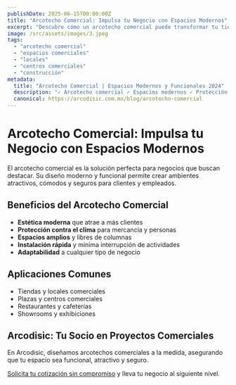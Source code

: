 ```yaml
---
publishDate: 2025-06-15T00:00:00Z
title: "Arcotecho Comercial: Impulsa tu Negocio con Espacios Modernos"
excerpt: "Descubre cómo un arcotecho comercial puede transformar tu tienda, centro comercial o local, brindando funcionalidad, estética y protección."
image: /src/assets/images/3.jpeg
tags:
  - "arcotecho comercial"
  - "espacios comerciales"
  - "locales"
  - "centros comerciales"
  - "construcción"
metadata:
  title: "Arcotecho Comercial | Espacios Modernos y Funcionales 2024"
  description: "✓ Arcotecho comercial ✓ Espacios modernos ✓ Protección ✓ Estética ✓ Soluciones para negocios"
  canonical: https://arcodisic.com.mx/blog/arcotecho-comercial
---
```


# Arcotecho Comercial: Impulsa tu Negocio con Espacios Modernos

El arcotecho comercial es la solución perfecta para negocios que buscan destacar. Su diseño moderno y funcional permite crear ambientes atractivos, cómodos y seguros para clientes y empleados.

## Beneficios del Arcotecho Comercial
- **Estética moderna** que atrae a más clientes
- **Protección contra el clima** para mercancía y personas
- **Espacios amplios** y libres de columnas
- **Instalación rápida** y mínima interrupción de actividades
- **Adaptabilidad** a cualquier tipo de negocio

## Aplicaciones Comunes
- Tiendas y locales comerciales
- Plazas y centros comerciales
- Restaurantes y cafeterías
- Showrooms y exhibiciones

## Arcodisic: Tu Socio en Proyectos Comerciales
En Arcodisic, diseñamos arcotechos comerciales a la medida, asegurando que tu espacio sea funcional, atractivo y seguro.

[Solicita tu cotización sin compromiso](https://arcodisic.com.mx/contact) y lleva tu negocio al siguiente nivel. 